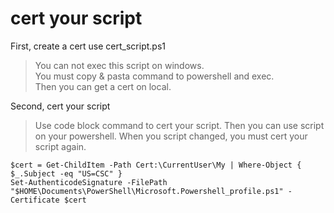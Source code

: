 # cert your script
First, create a cert use cert_script.ps1
> You can not exec this script on windows.  
> You must copy & pasta command to powershell and exec.  
> Then you can get a cert on local.

Second, cert your script
> Use code block command to cert your script.
> Then you can use script on your powershell.
> When you script changed, you must cert your script again.

```
$cert = Get-ChildItem -Path Cert:\CurrentUser\My | Where-Object { $_.Subject -eq "US=CSC" }  
Set-AuthenticodeSignature -FilePath "$HOME\Documents\PowerShell\Microsoft.Powershell_profile.ps1" -Certificate $cert
```
